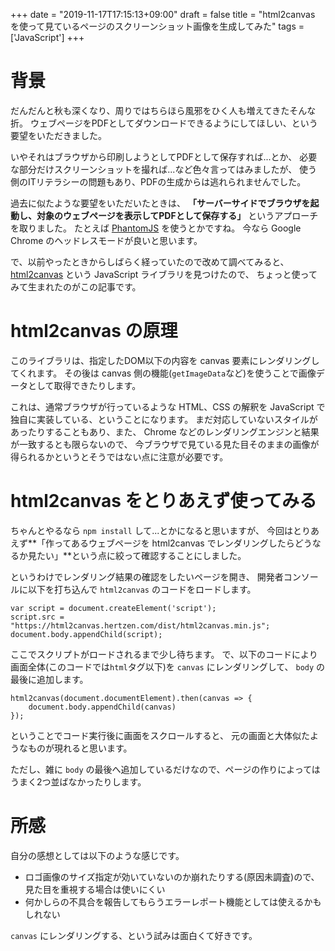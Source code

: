 +++
date = "2019-11-17T17:15:13+09:00"
draft = false
title = "html2canvas を使って見ているページのスクリーンショット画像を生成してみた"
tags = ['JavaScript']
+++

# 背景

だんだんと秋も深くなり、周りではちらほら風邪をひく人も増えてきたそんな折。
ウェブページをPDFとしてダウンロードできるようにしてほしい、という要望をいただきました。

いやそれはブラウザから印刷しようとしてPDFとして保存すれば...とか、
必要な部分だけスクリーンショットを撮れば...など色々言ってはみましたが、
使う側のITリテラシーの問題もあり、PDFの生成からは逃れられませんでした。

過去に似たような要望をいただいたときは、
**「サーバーサイドでブラウザを起動し、対象のウェブページを表示してPDFとして保存する」**
というアプローチを取りました。
たとえば [PhantomJS](https://phantomjs.org/) を使うとかですね。
今なら Google Chrome のヘッドレスモードが良いと思います。

で、以前やったときからしばらく経っていたので改めて調べてみると、
[html2canvas](https://html2canvas.hertzen.com/) という JavaScript ライブラリを見つけたので、
ちょっと使ってみて生まれたのがこの記事です。

<!--more-->

# html2canvas の原理

このライブラリは、指定したDOM以下の内容を canvas 要素にレンダリングしてくれます。
その後は canvas 側の機能(`getImageData`など)を使うことで画像データとして取得できたりします。

これは、通常ブラウザが行っているような HTML、CSS の解釈を JavaScript で独自に実装している、ということになります。
まだ対応していないスタイルがあったりすることもあり、また、
Chrome などのレンダリングエンジンと結果が一致するとも限らないので、
今ブラウザで見ている見た目そのままの画像が得られるかというとそうではない点に注意が必要です。

# html2canvas をとりあえず使ってみる

ちゃんとやるなら `npm install` して...とかになると思いますが、
今回はとりあえず**「作ってあるウェブページを html2canvas でレンダリングしたらどうなるか見たい」**という点に絞って確認することにしました。

というわけでレンダリング結果の確認をしたいページを開き、
開発者コンソールに以下を打ち込んで `html2canvas` のコードをロードします。

```
var script = document.createElement('script');
script.src = "https://html2canvas.hertzen.com/dist/html2canvas.min.js";
document.body.appendChild(script);
```

ここでスクリプトがロードされるまで少し待ちます。
で、以下のコードにより画面全体(このコードでは`html`タグ以下)を `canvas` にレンダリングして、
`body` の最後に追加します。

```
html2canvas(document.documentElement).then(canvas => {
    document.body.appendChild(canvas)
});
```

ということでコード実行後に画面をスクロールすると、
元の画面と大体似たようなものが現れると思います。

ただし、雑に `body` の最後へ追加しているだけなので、ページの作りによってはうまく2つ並ばなかったりします。

# 所感

自分の感想としては以下のような感じです。

* ロゴ画像のサイズ指定が効いていないのか崩れたりする(原因未調査)ので、見た目を重視する場合は使いにくい
* 何かしらの不具合を報告してもらうエラーレポート機能としては使えるかもしれない

`canvas` にレンダリングする、という試みは面白くて好きです。

